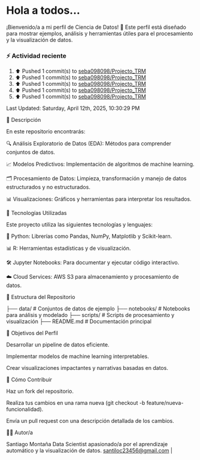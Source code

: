 # Hola a todos...
¡Bienvenido/a a mi perfil de Ciencia de Datos! 🚀 Este perfil está diseñado para mostrar ejemplos, análisis y herramientas útiles para el procesamiento y la visualización de datos.
### ⚡ Actividad reciente

<!--RECENT_ACTIVITY:start-->
1. ⬆️ Pushed 1 commit(s) to [seba098098/Projecto_TRM](https://github.com/seba098098/Projecto_TRM)<br>
2. ⬆️ Pushed 1 commit(s) to [seba098098/Projecto_TRM](https://github.com/seba098098/Projecto_TRM)<br>
3. ⬆️ Pushed 1 commit(s) to [seba098098/Projecto_TRM](https://github.com/seba098098/Projecto_TRM)<br>
4. ⬆️ Pushed 1 commit(s) to [seba098098/Projecto_TRM](https://github.com/seba098098/Projecto_TRM)<br>
5. ⬆️ Pushed 1 commit(s) to [seba098098/Projecto_TRM](https://github.com/seba098098/Projecto_TRM)<br>
<!--RECENT_ACTIVITY:end-->
<!--RECENT_ACTIVITY:last_update-->
Last Updated: Saturday, April 12th, 2025, 10:30:29 PM
<!--RECENT_ACTIVITY:last_update_end-->



📌 Descripción

En este repositorio encontrarás:

🔍 Análisis Exploratorio de Datos (EDA): Métodos para comprender conjuntos de datos.

📈 Modelos Predictivos: Implementación de algoritmos de machine learning.

🗂️ Procesamiento de Datos: Limpieza, transformación y manejo de datos estructurados y no estructurados.

📊 Visualizaciones: Gráficos y herramientas para interpretar los resultados.

🚀 Tecnologías Utilizadas

Este proyecto utiliza las siguientes tecnologías y lenguajes:

🐍 Python: Librerías como Pandas, NumPy, Matplotlib y Scikit-learn.

📊 R: Herramientas estadísticas y de visualización.

🛠️ Jupyter Notebooks: Para documentar y ejecutar código interactivo.

☁️ Cloud Services: AWS S3 para almacenamiento y procesamiento de datos.

📁 Estructura del Repositorio

├── data/                # Conjuntos de datos de ejemplo
├── notebooks/           # Notebooks para análisis y modelado
├── scripts/             # Scripts de procesamiento y visualización
├── README.md            # Documentación principal

🎯 Objetivos del Perfil

Desarrollar un pipeline de datos eficiente.

Implementar modelos de machine learning interpretables.

Crear visualizaciones impactantes y narrativas basadas en datos.

📝 Cómo Contribuir

Haz un fork del repositorio.

Realiza tus cambios en una rama nueva (git checkout -b feature/nueva-funcionalidad).

Envía un pull request con una descripción detallada de los cambios.

👩‍💻 Autor/a

Santiago Montaña Data Scientist apasionado/a por el aprendizaje automático y la visualización de datos.
santiloc23456@gmail.com | 
